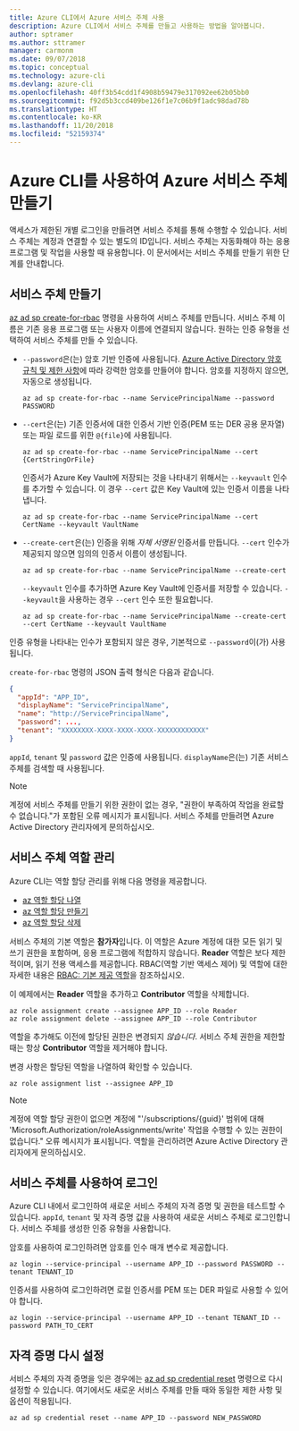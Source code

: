 ```yaml
---
title: Azure CLI에서 Azure 서비스 주체 사용
description: Azure CLI에서 서비스 주체를 만들고 사용하는 방법을 알아봅니다.
author: sptramer
ms.author: sttramer
manager: carmonm
ms.date: 09/07/2018
ms.topic: conceptual
ms.technology: azure-cli
ms.devlang: azure-cli
ms.openlocfilehash: 40ff3b54cdd1f4908b59479e317092ee62b05bb0
ms.sourcegitcommit: f92d5b3ccd409be126f1e7c06b9f1adc98dad78b
ms.translationtype: HT
ms.contentlocale: ko-KR
ms.lasthandoff: 11/20/2018
ms.locfileid: "52159374"
---
```

# <a name="create-an-azure-service-principal-with-azure-cli"></a>Azure CLI를 사용하여 Azure 서비스 주체 만들기

액세스가 제한된 개별 로그인을 만들려면 서비스 주체를 통해 수행할 수 있습니다. 서비스 주체는 계정과 연결할 수 있는 별도의 ID입니다. 서비스 주체는 자동화해야 하는 응용 프로그램 및 작업을 사용할 때 유용합니다. 이 문서에서는 서비스 주체를 만들기 위한 단계를 안내합니다.

## <a name="create-the-service-principal"></a>서비스 주체 만들기

[az ad sp create-for-rbac](/cli/azure/ad/sp#az-ad-sp-create-for-rbac) 명령을 사용하여 서비스 주체를 만듭니다. 서비스 주체 이름은 기존 응용 프로그램 또는 사용자 이름에 연결되지 않습니다. 원하는 인증 유형을 선택하여 서비스 주체를 만들 수 있습니다.

* `--password`은(는) 암호 기반 인증에 사용됩니다. [Azure Active Directory 암호 규칙 및 제한 사항](/azure/active-directory/active-directory-passwords-policy)에 따라 강력한 암호를 만들어야 합니다. 암호를 지정하지 않으면, 자동으로 생성됩니다.

  ```azurecli-interactive
  az ad sp create-for-rbac --name ServicePrincipalName --password PASSWORD
  ```

* `--cert`은(는) 기존 인증서에 대한 인증서 기반 인증(PEM 또는 DER 공용 문자열) 또는 파일 로드를 위한 `@{file}`에 사용됩니다.

  ```azurecli-interactive
  az ad sp create-for-rbac --name ServicePrincipalName --cert {CertStringOrFile}
  ```

  인증서가 Azure Key Vault에 저장되는 것을 나타내기 위해서는 `--keyvault` 인수를 추가할 수 있습니다. 이 경우 `--cert` 값은 Key Vault에 있는 인증서 이름을 나타냅니다.

  ```azurecli-interactive
  az ad sp create-for-rbac --name ServicePrincipalName --cert CertName --keyvault VaultName
  ```

* `--create-cert`은(는) 인증을 위해 _자체 서명된_ 인증서를 만듭니다. `--cert` 인수가 제공되지 않으면 임의의 인증서 이름이 생성됩니다.

  ```azurecli-interactive
  az ad sp create-for-rbac --name ServicePrincipalName --create-cert
  ```

  `--keyvault` 인수를 추가하면 Azure Key Vault에 인증서를 저장할 수 있습니다. `--keyvault`을 사용하는 경우 `--cert` 인수 또한 필요합니다.

  ```azurecli-interactive
  az ad sp create-for-rbac --name ServicePrincipalName --create-cert --cert CertName --keyvault VaultName
  ```

인증 유형을 나타내는 인수가 포함되지 않은 경우, 기본적으로 `--password`이(가) 사용됩니다.

`create-for-rbac` 명령의 JSON 출력 형식은 다음과 같습니다.

```json
{
  "appId": "APP_ID",
  "displayName": "ServicePrincipalName",
  "name": "http://ServicePrincipalName",
  "password": ...,
  "tenant": "XXXXXXXX-XXXX-XXXX-XXXX-XXXXXXXXXXXX"
}
```

`appId`, `tenant` 및 `password` 값은 인증에 사용됩니다. `displayName`은(는) 기존 서비스 주체를 검색할 때 사용됩니다.

> [!NOTE]
> 계정에 서비스 주체를 만들기 위한 권한이 없는 경우, "권한이 부족하여 작업을 완료할 수 없습니다."가 포함된 오류 메시지가 표시됩니다. 서비스 주체를 만들려면 Azure Active Directory 관리자에게 문의하십시오.

## <a name="manage-service-principal-roles"></a>서비스 주체 역할 관리

Azure CLI는 역할 할당 관리를 위해 다음 명령을 제공합니다.

* [az 역할 할당 나열](/cli/azure/role/assignment#az-role-assignment-list)
* [az 역할 할당 만들기](/cli/azure/role/assignment#az-role-assignment-create)
* [az 역할 할당 삭제](/cli/azure/role/assignment#az-role-assignment-delete)

서비스 주체의 기본 역할은 **참가자**입니다. 이 역할은 Azure 계정에 대한 모든 읽기 및 쓰기 권한을 포함하며, 응용 프로그램에 적합하지 않습니다. **Reader** 역할은 보다 제한적이며, 읽기 전용 액세스를 제공합니다.  RBAC(역할 기반 액세스 제어) 및 역할에 대한 자세한 내용은 [RBAC: 기본 제공 역할](/azure/active-directory/role-based-access-built-in-roles)을 참조하십시오.

이 예제에서는 **Reader** 역할을 추가하고 **Contributor** 역할을 삭제합니다.

```azurecli-interactive
az role assignment create --assignee APP_ID --role Reader
az role assignment delete --assignee APP_ID --role Contributor
```

역할을 추가해도 이전에 할당된 권한은 변경되지 _않습니다_. 서비스 주체 권한을 제한할 때는 항상 __Contributor__ 역할을 제거해야 합니다.

변경 사항은 할당된 역할을 나열하여 확인할 수 있습니다.

```azurecli-interactive
az role assignment list --assignee APP_ID
```

> [!NOTE]
> 계정에 역할 할당 권한이 없으면 계정에 "'/subscriptions/{guid}' 범위에 대해 'Microsoft.Authorization/roleAssignments/write' 작업을 수행할 수 있는 권한이 없습니다." 오류 메시지가 표시됩니다. 역할을 관리하려면 Azure Active Directory 관리자에게 문의하십시오.

## <a name="sign-in-using-the-service-principal"></a>서비스 주체를 사용하여 로그인

Azure CLI 내에서 로그인하여 새로운 서비스 주체의 자격 증명 및 권한을 테스트할 수 있습니다. `appId`, `tenant` 및 자격 증명 값을 사용하여 새로운 서비스 주체로 로그인합니다. 서비스 주체를 생성한 인증 유형을 사용합니다.

암호를 사용하여 로그인하려면 암호를 인수 매개 변수로 제공합니다.

```azurecli-interactive
az login --service-principal --username APP_ID --password PASSWORD --tenant TENANT_ID
```

인증서를 사용하여 로그인하려면 로컬 인증서를 PEM 또는 DER 파일로 사용할 수 있어야 합니다.

```azurecli-interactive
az login --service-principal --username APP_ID --tenant TENANT_ID --password PATH_TO_CERT
```

## <a name="reset-credentials"></a>자격 증명 다시 설정

서비스 주체의 자격 증명을 잊은 경우에는 [az ad sp credential reset](/cli/azure/ad/sp/credential#az-ad-sp-credential-reset) 명령으로 다시 설정할 수 있습니다. 여기에서도 새로운 서비스 주체를 만들 때와 동일한 제한 사항 및 옵션이 적용됩니다.

```azurecli-interactive
az ad sp credential reset --name APP_ID --password NEW_PASSWORD
```
